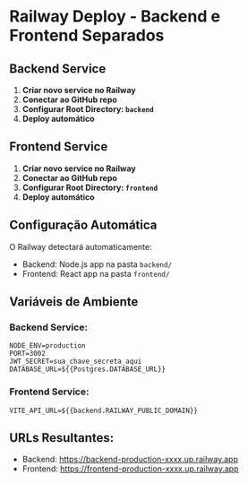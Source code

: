 # Railway Deploy - Backend e Frontend Separados

## Backend Service

1. **Criar novo service no Railway**
2. **Conectar ao GitHub repo**
3. **Configurar Root Directory: `backend`**
4. **Deploy automático**

## Frontend Service

1. **Criar novo service no Railway**
2. **Conectar ao GitHub repo** 
3. **Configurar Root Directory: `frontend`**
4. **Deploy automático**

## Configuração Automática

O Railway detectará automaticamente:
- Backend: Node.js app na pasta `backend/`
- Frontend: React app na pasta `frontend/`

## Variáveis de Ambiente

### Backend Service:
```
NODE_ENV=production
PORT=3002
JWT_SECRET=sua_chave_secreta_aqui
DATABASE_URL=${{Postgres.DATABASE_URL}}
```

### Frontend Service:
```
VITE_API_URL=${{backend.RAILWAY_PUBLIC_DOMAIN}}
```

## URLs Resultantes:
- Backend: https://backend-production-xxxx.up.railway.app
- Frontend: https://frontend-production-xxxx.up.railway.app
